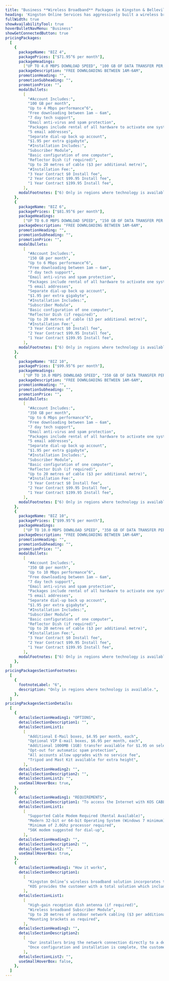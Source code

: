 ```yaml
---
title: "Business **Wireless Broadband** Packages in Kingston & Belleville, Ontario"
heading: 'Kingston Online Services has aggressively built a wireless broadband network in Southeastern Ontario to accommodate the needs of our rural customers. <Link href="/coverage">Click here for our coverage area</Link>.'
fullWidth: true
showAvailabilityTool: true
hoverBulletNavMenu: "Business"
showGetConnectedButton: true
pricingPackages:
  [
    {
      packageName: "BIZ 4",
      packagePrices: ["$71.95^6 per month"],
      packageHeadings:
        ["UP TO 4.0 MBPS DOWNLOAD SPEED", "100 GB OF DATA TRANSFER PER MONTH"],
      packageDescription: "FREE DOWNLOADING BETWEEN 1AM-6AM",
      promotionHeading: "",
      promotionSubheading: "",
      promotionPrice: "",
      modalBullets:
        [
          "#Account Includes:",
          "100 GB per month",
          "Up to 4 Mbps performance^6",
          "Free downloading between 1am – 6am",
          "7 day tech support",
          "Email anti-virus and spam protection",
          "Packages include rental of all hardware to activate one system",
          "5 email addresses",
          "Separate dial-up back up account",
          "$1.95 per extra gigabyte",
          "#Installation Includes:",
          "Subscriber Module",
          "Basic configuration of one computer",
          "Reflector Dish (if required)",
          "Up to 20 metres of cable ($3 per additional metre)",
          "#Installation Fee:",
          "3 Year Contract $0 Install fee",
          "2 Year Contract $99.95 Install fee",
          "1 Year Contract $199.95 Install fee",
        ],
      modalFootnotes: ["6) Only in regions where technology is available"],
    },
    {
      packageName: "BIZ 6",
      packagePrices: ["$81.95^6 per month"],
      packageHeadings:
        ["UP TO 6.0 MBPS DOWNLOAD SPEED", "150 GB OF DATA TRANSFER PER MONTH"],
      packageDescription: "FREE DOWNLOADING BETWEEN 1AM-6AM",
      promotionHeading: "",
      promotionSubheading: "",
      promotionPrice: "",
      modalBullets:
        [
          "#Account Includes:",
          "150 GB per month",
          "Up to 6 Mbps performance^6",
          "Free downloading between 1am – 6am",
          "7 day tech support",
          "Email anti-virus and spam protection",
          "Packages include rental of all hardware to activate one system",
          "5 email addresses",
          "Separate dial-up back up account",
          "$1.95 per extra gigabyte",
          "#Installation Includes:",
          "Subscriber Module",
          "Basic configuration of one computer",
          "Reflector Dish (if required)",
          "Up to 20 metres of cable ($3 per additional metre)",
          "#Installation Fee:",
          "3 Year Contract $0 Install fee",
          "2 Year Contract $99.95 Install fee",
          "1 Year Contract $199.95 Install fee",
        ],
      modalFootnotes: ["6) Only in regions where technology is available"],
    },
    {
      packageName: "BIZ 10",
      packagePrices: ["$99.95^6 per month"],
      packageHeadings:
        ["UP TO 10.0 MBPS DOWNLOAD SPEED", "350 GB OF DATA TRANSFER PER MONTH"],
      packageDescription: "FREE DOWNLOADING BETWEEN 1AM-6AM",
      promotionHeading: "",
      promotionSubheading: "",
      promotionPrice: "",
      modalBullets:
        [
          "#Account Includes:",
          "350 GB per month",
          "Up to 6 Mbps performance^6",
          "Free downloading between 1am – 6am",
          "7 day tech support",
          "Email anti-virus and spam protection",
          "Packages include rental of all hardware to activate one system",
          "5 email addresses",
          "Separate dial-up back up account",
          "$1.95 per extra gigabyte",
          "#Installation Includes:",
          "Subscriber Module",
          "Basic configuration of one computer",
          "Reflector Dish (if required)",
          "Up to 20 metres of cable ($3 per additional metre)",
          "#Installation Fee:",
          "3 Year Contract $0 Install fee",
          "2 Year Contract $99.95 Install fee",
          "1 Year Contract $199.95 Install fee",
        ],
      modalFootnotes: ["6) Only in regions where technology is available"],
    },
    {
      packageName: "BIZ 10",
      packagePrices: ["$99.95^6 per month"],
      packageHeadings:
        ["UP TO 10.0 MBPS DOWNLOAD SPEED", "350 GB OF DATA TRANSFER PER MONTH"],
      packageDescription: "FREE DOWNLOADING BETWEEN 1AM-6AM",
      promotionHeading: "",
      promotionSubheading: "",
      promotionPrice: "",
      modalBullets:
        [
          "#Account Includes:",
          "350 GB per month",
          "Up to 10 Mbps performance^6",
          "Free downloading between 1am – 6am",
          "7 day tech support",
          "Email anti-virus and spam protection",
          "Packages include rental of all hardware to activate one system",
          "5 email addresses",
          "Separate dial-up back up account",
          "$1.95 per extra gigabyte",
          "#Installation Includes:",
          "Subscriber Module",
          "Basic configuration of one computer",
          "Reflector Dish (if required)",
          "Up to 20 metres of cable ($3 per additional metre)",
          "#Installation Fee:",
          "3 Year Contract $0 Install fee",
          "2 Year Contract $99.95 Install fee",
          "1 Year Contract $199.95 Install fee",
        ],
      modalFootnotes: ["6) Only in regions where technology is available"],
    },
  ]
pricingPackagesSectionFootnotes:
  [
    {
      footnoteLabel: "6",
      description: "Only in regions where technology is available.",
    },
  ]
pricingPackagesSectionDetails:
  [
    {
      detailsSectionHeading1: "OPTIONS",
      detailsSectionDescription1: "",
      detailsSectionList1:
        [
          "Additional E-Mail boxes, $4.95 per month, each",
          "Optional VIP E-mail boxes, $6.95 per month, each",
          "Additional 1000MB (1GB) transfer available for $1.95 on select services",
          "Opt-out for automatic spam protection",
          "All accounts allow upgrades with no service fee",
          "Tripod and Mast Kit available for extra height",
        ],
      detailsSectionHeading2: "",
      detailsSectionDescription2: "",
      detailsSectionList2: "",
      useSmallHoverBox: true,
    },
    {
      detailsSectionHeading1: "REQUIREMENTS",
      detailsSectionDescription1: "To access the Internet with KOS CABLE, you will need:",
      detailsSectionList1:
        [
          "Supported Cable Modem Required (Rental Available)",
          "Modern 32-bit or 64-bit Operating System (Windows 7 minimum)",
          "Minimum of 2.0Ghz processor required",
          "56K modem suggested for dial-up",
        ],
      detailsSectionHeading2: "",
      detailsSectionDescription2: "",
      detailsSectionList2: "",
      useSmallHoverBox: true,
    },
    {
      detailsSectionHeading1: "How it works",
      detailsSectionDescription1:
        [
          "Kingston Online’s wireless broadband solution incorporates towers which are supplied Internet transit via high-speed backhaul routers to our central network. None of our solution uses high-latency satellite transit or high speed DSL solutions designed for low priority retail markets as in the case of some market competitors. KOS Broadband Wireless is Internet access done right.",
          "KOS provides the customer with a total solution which includes the hardware required for the service and an installation component that takes the guesswork out of the process. KOS installs the following for each customer:",
        ],
      detailsSectionList1:
        [
          "High-gain reception dish antenna (if required)",
          "Wireless broadband Subscriber Module",
          "Up to 20 metres of outdoor network cabling ($3 per additional metre)",
          "Mounting brackets as required",
        ],
      detailsSectionHeading2: "",
      detailsSectionDescription2:
        [
          "Our installers bring the network connection directly to a designated demarc position in your home or business, just as the phone company does with its service. The customer then will be required to make available a computer to test with and configure.",
          "Once configuration and installation is complete, the customer will be able to receive signal from one of KOS’ towers and access the Internet as if they were using it over a high speed line of some other sort. Latency should be under 50ms in most cases, which is suitable for online gaming, voice over IP and other applications that require low latency.",
        ],
      detailsSectionList2: "",
      useSmallHoverBox: false,
    },
  ]
---
```

